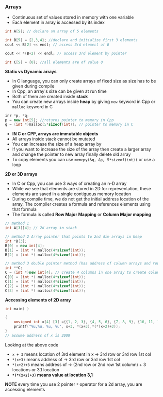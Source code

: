 ### Arrays
- Continuous set of values stored in memory with one variable
- Each element in array is accessed by its index

```c++
int A[5]; // declare an array of 5 elements

int B[5] = {2,3,4}; //declare and initialize first 3 elements
cout << B[2] << endl; // access 3rd element of B

cout << *(B+2) << endl; // access 3rd element by pointer

int C[5] = {0}; //all elements are of value 0
```

**Static vs Dynamic arrays**
- In C language, you can only create arrays of fixed size as size has to be given during compile
- In Cpp, an array's size can be given at run time
- Both of them are created inside **stack**
- You can create new arrays inside **heap** by giving `new` keyword in Cpp or `malloc` keyword in C
```c++
inr *p, *q;
p = new int[5]; //returns pointer to memory in Cpp
q = (int *)malloc(5*sizeof(int)); // pointer to memory in C
```
- **IN C or CPP, arrays are immutable objects**
- All arrays inside stack cannot be mutated
- You can increase the size of a heap array by 
- If you want to increase the size of the array then create a larger array and change the pointer to new array finally delete old array 
- To copy elements you can use `memcpy(&q, &p, 5*sizeof(int))` or use a loop

**2D or 3D arrays**
- In C or Cpp, you can use 3 ways of creating an n-D array
- While we see that elements are stored in 2D for representation, these elements are saved in a single contiguous memory location
- During compile time, we do not get the initial address location of the array. The compiler creates a formula and references elements using that formula
- The formula is called **Row Major Mapping** or **Column Major mapping**

```c++
// method 1
int A[3][4]; // 2d array in stack

// method 2 Array pointer that points to 2nd dim arrays in heap
int *B[3];
B[0] = new int[4];
B[1] = (int *) malloc(4*sizeof(int));
B[2] = (int *) malloc(4*sizeof(int));

// method 3 double pointer method (has address of column arrays and row arrays
int **C;
C = (int *)new int[4]; // create 4 columns in one array to create columns 
C[0] = (int *) malloc(4*sizeof(int));
C[1] = (int *) malloc(4*sizeof(int));
C[2] = (int *) malloc(4*sizeof(int));
C[3] = (int *) malloc(4*sizeof(int));
```

**Accessing elements of 2D array**
```c++
int main( )

{
    unsigned int x[4] [3] ={{1, 2, 3}, {4, 5, 6}, {7, 8, 9}, {10, 11, 12}};
    printf("%u,%u, %u, %u", x+3, *(x+3),*(*(x+2)+3));
}
// assume address of x is 2000
```

Looking at the above code
- `x + 3` means location of 3rd element in x -> 3rd row or 3rd row 1st col
- `*(x+3)` means address of -> 3rd row or 3rd row 1st col
- `*(x+2)+3` means address of -> (2nd row or 2nd row 1st column) + 3 locations or 3,1 location 
- **`*(*(x+2)+3)` means value at location 3,1**

**NOTE** every time you use 2 pointer `*` operator for a 2d array, you are accessing elements